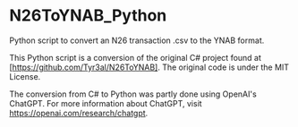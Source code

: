 # N26ToYNAB_Python
Python script to convert an N26 transaction .csv to the YNAB format.

This Python script is a conversion of the original C# project found at [https://github.com/Tyr3al/N26ToYNAB]. The original code is under the MIT License.

The conversion from C# to Python was partly done using OpenAI's ChatGPT. For more information about ChatGPT, visit https://openai.com/research/chatgpt.
